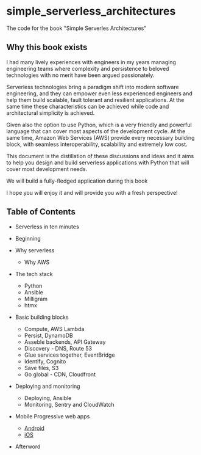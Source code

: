 # simple_serverless_architectures
The code for the book "Simple Serverles Architectures"

## Why this book exists

I had many lively experiences with engineers in my years managing engineering teams where complexity and persistence to beloved technologies with no merit have been argued passionately. 

Serverless technologies bring a paradigm shift into modern software engineering, and they can empower even less experienced engineers and help them build scalable, fault tolerant and resilient applications. At the same time these characteristics can be achieved while code and architectural simplicity is achieved. 

Given also the option to use Python, which is a very friendly and powerful language that can cover most aspects of the development cycle. At the same time, Amazon Web Services (AWS) provide every necessary building block, with seamless interoperability, scalability and extremely low cost.

This document is the distillation of these discussions and ideas and it aims to help you design and build serverless applications with Python that will cover most development needs. 

We will build a fully-fledged application during this book

I hope you will enjoy it and will provide you with a fresh perspective! 


## Table of Contents

* Serverless in ten minutes

* Beginning

* Why serverless
	- Why AWS

* The tech stack
	- Python
	- Ansible
	- Milligram
	- htmx

* Basic building blocks
	- Compute, AWS Lambda
	- Persist, DynamoDB
	- Asseble backends, API Gateway
	- Discovery - DNS, Route 53
	- Glue services together, EventBridge
	- Identify, Cognito
	- Save files, S3
	- Go global - CDN, Cloudfront

* Deploying and monitoring
	- Deploying, Ansible
	- Monitoring, Sentry and CloudWatch

* Mobile
	Progressive web apps
	- [Android](https://web.dev/progressive-web-apps/)
	- [iOS](https://medium.com/appscope/designing-native-like-progressive-web-apps-for-ios-1b3cdda1d0e8)

* Afterword


